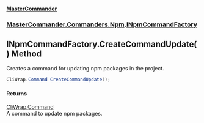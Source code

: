 #### [MasterCommander](MasterCommander.md 'MasterCommander')
### [MasterCommander.Commanders.Npm](MasterCommander.Commanders.Npm.md 'MasterCommander.Commanders.Npm').[INpmCommandFactory](INpmCommandFactory.md 'MasterCommander.Commanders.Npm.INpmCommandFactory')

## INpmCommandFactory.CreateCommandUpdate() Method

Creates a command for updating npm packages in the project.

```csharp
CliWrap.Command CreateCommandUpdate();
```

#### Returns
[CliWrap.Command](https://docs.microsoft.com/en-us/dotnet/api/CliWrap.Command 'CliWrap.Command')  
A command to update npm packages.